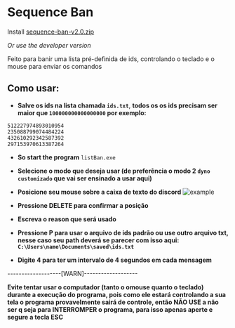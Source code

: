 # Sequence Ban

Install [sequence-ban-v2.0.zip](https://github.com/Ka-Konata/sequence-ban/files/6602120/sequence-ban-v2.0.pre-release.zip)

*Or use the developer version*
 
Feito para banir uma lista pré-definida de ids, controlando o teclado e o mouse para enviar os comandos

## Como usar:

* **Salve os ids na lista chamada `ids.txt`**, **todos os os ids precisam ser maior que `100000000000000000` por exemplo:**
~~~
512227974893010954
235088799074484224
432610292342587392
297153970613387264
~~~

* **So start the program** `listBan.exe`

* **Selecione o modo que deseja usar (de preferência o modo 2 `dyno customizado` que vai ser ensinado a usar aqui)**

* **Posicione seu mouse sobre a caixa de texto do discord**
![example](https://user-images.githubusercontent.com/69207529/120882299-207cdc80-c5ad-11eb-8f6d-f40674c396e3.png)

* **Pressione DELETE para confirmar a posição**

* **Escreva o reason que será usado**

* **Pressione P para usar o arquivo de ids padrão ou use outro arquivo txt, nesse caso seu path deverá se parecer com isso aqui: `C:\Users\name\Documents\saved\ids.txt`**

* **Digite 4 para ter um intervalo de 4 segundos em cada mensagem**

-------------------[WARN]-------------------

**Evite tentar usar o computador (tanto o omouse quanto o teclado) durante a execução do programa, pois como ele estará controlando a sua tela o programa provavelmente sairá de controle, então NÃO USE a não ser q seja para INTERROMPER o programa, para isso apenas aperte e segure a tecla ESC**
